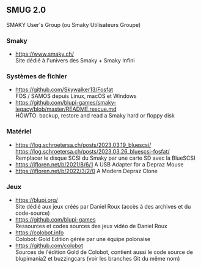 ## SMUG 2.0

SMAKY User's Group (ou Smaky Utilisateurs Groupe)

### Smaky

- https://www.smaky.ch/  
  Site dédié à l'univers des Smaky + Smaky Infini

### Systèmes de fichier

- https://github.com/Skywalker13/Fosfat  
  FOS / SAMOS depuis Linux, macOS et Windows
- https://github.com/blupi-games/smaky-legacy/blob/master/README.rescue.md  
  HOWTO: backup, restore and read a Smaky hard or floppy disk

### Matériel

- https://log.schroetersa.ch/posts/2023.03.19_bluescsi/  
  https://log.schroetersa.ch/posts/2023.03.26_bluescsi-fosfat/  
  Remplacer le disque SCSI du Smaky par une carte SD avec la BlueSCSI
- https://jfloren.net/b/2021/8/6/1
  A USB Adapter for a Depraz Mouse
- https://jfloren.net/b/2022/3/2/0
  A Modern Depraz Clone

### Jeux

- https://blupi.org/  
  Site dédié aux jeux créés par Daniel Roux (accès à des archives et du code-source)
- https://github.com/blupi-games  
  Ressources et codes sources des jeux vidéo de Daniel Roux
- https://colobot.info  
  Colobot: Gold Edition gérée par une équipe polonaise
- https://github.com/colobot  
  Sources de l'édition Gold de Colobot, contient aussi le code source de blupimania2 et buzzingcars (voir les branches Git du même nom)
